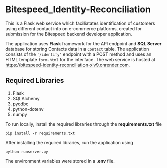 # Bitespeed_Identity-Reconciliation

This is a Flask web service which faciliatates identification of customers using different contact info on e-commerce platforms, created for submission for the Bitespeed backend developer application.

The application uses **Flask** framework for the API endpoint and **SQL Server** database for storing Contacts data in a ```Contact``` table. The application consists of the ```'/identify'``` endpoint with a POST method and uses an HTML template ```form.html``` for the interface. The web service is hosted at https://bitespeed-identity-reconciliation-xiv9.onrender.com.

## Required Libraries

1. Flask
2. SQLAlchemy
3. pyodbc
4. python-dotenv
5. numpy

To run locally, install the required libraries through the **requirements.txt** file
```
pip install -r requirements.txt
```

After installing the required libraries, run the application using
```
python runserver.py
```

The environment variables were stored in a **.env** file.

